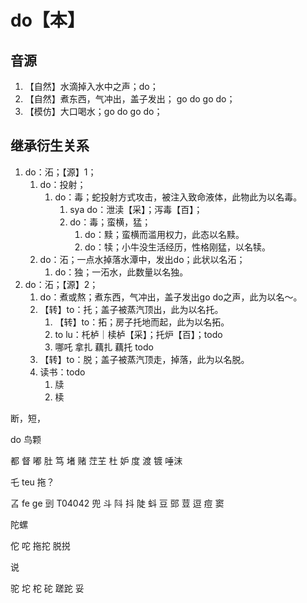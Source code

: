 # do【本】

## 音源

1. 【自然】水滴掉入水中之声；do；
2. 【自然】煮东西，气冲出，盖子发出； go do go do；
3. 【模仿】大口喝水；go do go do；

## 继承衍生关系

1. do：沰；【源】1；
   1. do：投射；
      1. do：毒；蛇投射方式攻击，被注入致命液体，此物此为以名毒。
         1. sya do：泄渎【采】；泻毒【百】；
         2. do：毒；蛮横，猛；
            1. do：黩；蛮横而滥用权力，此态以名黩。
            2. do：犊；小牛没生活经历，性格刚猛，以名犊。
   2. do：沰；一点水掉落水潭中，发出do；此状以名沰；
      1. do：独；一沰水，此数量以名独。
2. do：沰；【源】2；
   1. do：煮或熬；煮东西，气冲出，盖子发出go do之声，此为以名～。
   2. 【转】to：托；盖子被蒸汽顶出，此为以名托。
      1. 【转】to：拓；房子托地而起，此为以名拓。
      2. to lu：杔栌｜椟栌【采】；托炉【百】；todo
      3. 哪吒 拿扎 藕扎 藕托 todo
   3. 【转】to：脱；盖子被蒸汽顶走，掉落，此为以名脱。
   4. 读书：todo
      1. 牍
      2. 椟

断，短，

do 鸟颗

都
督
嘟
肚
笃
堵
赌
茳芏
杜
妒
度
渡
镀
唾沫



乇 teu 拖？


叾 fe ge
剅 T04042 
兜
斗
阧
抖
陡
蚪
豆
郖
荳
逗
痘
窦

陀螺



佗
咜
拖拕
脱捝

说


驼
坨
柁
砣
蹉跎
妥


